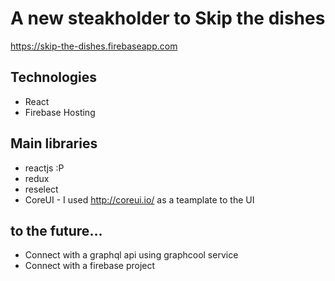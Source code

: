 # A new steakholder to Skip the dishes
https://skip-the-dishes.firebaseapp.com

## Technologies
* React
* Firebase Hosting 

## Main libraries
* reactjs :P
* redux
* reselect
* CoreUI - I used http://coreui.io/ as a teamplate to the UI

## to the future...
* Connect with a graphql api using graphcool service
* Connect with a firebase project 


